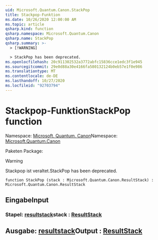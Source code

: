 ```yaml
---
uid: Microsoft.Quantum.Canon.StackPop
title: Stackpop-Funktion
ms.date: 10/26/2020 12:00:00 AM
ms.topic: article
qsharp.kind: function
qsharp.namespace: Microsoft.Quantum.Canon
qsharp.name: StackPop
qsharp.summary: >-
  > [!WARNING]

  > StackPop has been deprecated.
ms.openlocfilehash: 20c911302532a3772abfc15836cce1edc3f1e945
ms.sourcegitcommit: 29e0d88a30e4166fa580132124b0eb57e1f0e986
ms.translationtype: MT
ms.contentlocale: de-DE
ms.lasthandoff: 10/27/2020
ms.locfileid: "92703794"
---
```

# <a name="stackpop-function"></a><span data-ttu-id="15b09-102">Stackpop-Funktion</span><span class="sxs-lookup"><span data-stu-id="15b09-102">StackPop function</span></span>

<span data-ttu-id="15b09-103">Namespace: [Microsoft. Quantum. Canon](xref:Microsoft.Quantum.Canon)</span><span class="sxs-lookup"><span data-stu-id="15b09-103">Namespace: [Microsoft.Quantum.Canon](xref:Microsoft.Quantum.Canon)</span></span>

<span data-ttu-id="15b09-104">Paketen [](https://nuget.org/packages/)</span><span class="sxs-lookup"><span data-stu-id="15b09-104">Package: [](https://nuget.org/packages/)</span></span>


> [!WARNING]
> <span data-ttu-id="15b09-105">Stackpop ist veraltet.</span><span class="sxs-lookup"><span data-stu-id="15b09-105">StackPop has been deprecated.</span></span>



```qsharp
function StackPop (stack : Microsoft.Quantum.Canon.ResultStack) : Microsoft.Quantum.Canon.ResultStack
```


## <a name="input"></a><span data-ttu-id="15b09-106">Eingabe</span><span class="sxs-lookup"><span data-stu-id="15b09-106">Input</span></span>

### <a name="stack--resultstack"></a><span data-ttu-id="15b09-107">Stapel: [resultstack](xref:Microsoft.Quantum.Canon.ResultStack)</span><span class="sxs-lookup"><span data-stu-id="15b09-107">stack : [ResultStack](xref:Microsoft.Quantum.Canon.ResultStack)</span></span>





## <a name="output--resultstack"></a><span data-ttu-id="15b09-108">Ausgabe: [resultstack](xref:Microsoft.Quantum.Canon.ResultStack)</span><span class="sxs-lookup"><span data-stu-id="15b09-108">Output : [ResultStack](xref:Microsoft.Quantum.Canon.ResultStack)</span></span>

